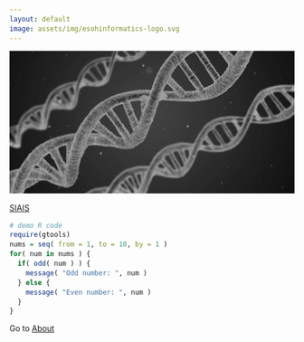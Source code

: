 ```yaml
---
layout: default
image: assets/img/esohinformatics-logo.svg
---
```


![](uploads/dna_greyscale.png)


[SIAIS](https://esohkevin.github.io/siaImputationService/)


```r
# demo R code
require(gtools)
nums = seq( from = 1, to = 10, by = 1 )
for( num in nums ) { 
  if( odd( num ) ) {
    message( "Odd number: ", num )
  } else {
    message( "Even number: ", num )
  }
}
```

Go to [About](./about.md)